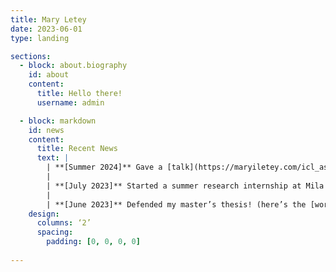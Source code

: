 ```yaml
---
title: Mary Letey
date: 2023-06-01
type: landing

sections:
  - block: about.biography
    id: about
    content:
      title: Hello there!
      username: admin

  - block: markdown
    id: news
    content:
      title: Recent News
      text: |
        | **[Summer 2024]** Gave a [talk](https://maryiletey.com/icl_asymptotic_kempner_24.pdf) about in-context-learning at Kempner Institute’s [‘Spring into Science’ day](https://kempnerinstitute.harvard.edu/news/kempner-community-springs-into-science/), and presented posters at [DIMACS Modelling Randomness workshop](https://rmt4ai.github.io) and [Princeton ML Theory Summer School](https://mlschool.princeton.edu).
        | 
        | **[July 2023]** Started a summer research internship at Mila with [Prof Siamak Ravanbakhsh](https://siamak.page).
        |
        | **[June 2023]** Defended my master’s thesis! (here’s the [working draft](https://maryiletey.com/PSIEssay2023.pdf)).
    design:
      columns: ‘2’
      spacing:
        padding: [0, 0, 0, 0]
    
---
```

